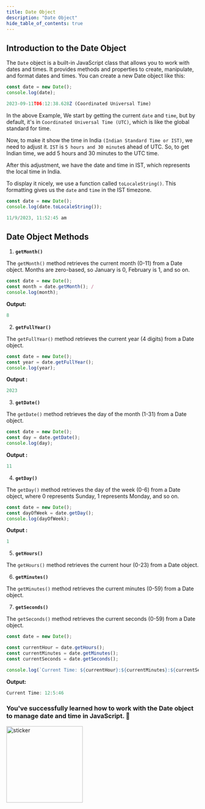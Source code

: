 ```yaml
---
title: Date Object
description: "Date Object"
hide_table_of_contents: true
---
```


## Introduction to the Date Object


The `Date` object is a built-in JavaScript class that allows you to work with dates and times. It provides methods and properties to create, manipulate, and format dates and times. You can create a new Date object like this:

```js
const date = new Date();
console.log(date);
```

```js
2023-09-11T06:12:38.628Z (Coordinated Universal Time)
```

In the above Example, We start by getting the current `date` and `time`, but by default, it's in `Coordinated Universal Time (UTC)`, which is like the global standard for time.

Now, to make it show the time in India `(Indian Standard Time or IST)`, we need to adjust it. `IST` is `5 hours and 30 minute`s ahead of UTC. So, to get Indian time, we add 5 hours and 30 minutes to the UTC time.

After this adjustment, we have the date and time in IST, which represents the local time in India.

To display it nicely, we use a function called `toLocaleString()`. This formatting gives us the `date` and `time` in the IST timezone.

```js
const date = new Date();
console.log(date.toLocaleString());
```

```js
11/9/2023, 11:52:45 am
```

## Date Object Methods

1. **`getMonth()`**

The `getMonth()` method retrieves the current month (0-11) from a Date object. Months are zero-based, so January is 0, February is 1, and so on.

```js
const date = new Date();
const month = date.getMonth(); /
console.log(month); 
```

**Output:**

```js
8
```

2. **`getFullYear()`**

The `getFullYear()` method retrieves the current year (4 digits) from a Date object.

```js
const date = new Date();
const year = date.getFullYear(); 
console.log(year); 
```
**Output :**

```js
2023
```

3. **`getDate()`**

The `getDate()` method retrieves the day of the month (1-31) from a Date object.

```js
const date = new Date();
const day = date.getDate(); 
console.log(day);

```
**Output :**

```js
11
```

4. **`getDay()`**

The `getDay()` method retrieves the day of the week (0-6) from a Date object, where 0 represents Sunday, 1 represents Monday, and so on.

```js
const date = new Date();
const dayOfWeek = date.getDay();
console.log(dayOfWeek); 
```
**Output :**

```js
1
```

5. **`getHours()`**

The `getHours()` method retrieves the current hour (0-23) from a Date object.

6. **`getMinutes()`**

The `getMinutes()` method retrieves the current minutes (0-59) from a Date object.

7. **`getSeconds()`**

The `getSeconds()` method retrieves the current seconds (0-59) from a Date object.

```js
const date = new Date();

const currentHour = date.getHours();
const currentMinutes = date.getMinutes();
const currentSeconds = date.getSeconds(); 

console.log(`Current Time: ${currentHour}:${currentMinutes}:${currentSeconds}`);
```

**Output:**

```js
Current Time: 12:5:46
```

### **You've successfully learned how to work with the Date object to manage date and time in JavaScript. 🎉**

<img src="/javascript/23/sticker.webp" alt="sticker" width="200px"/>